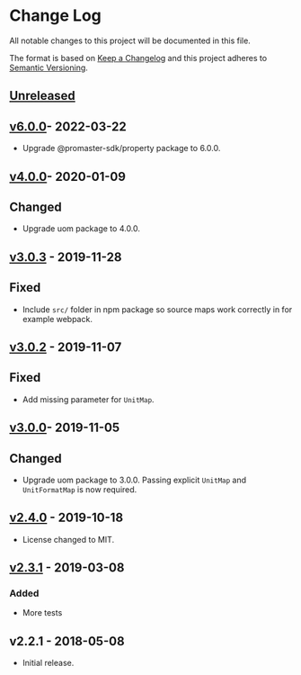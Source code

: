 # Change Log

All notable changes to this project will be documented in this file.

The format is based on [Keep a Changelog](http://keepachangelog.com/)
and this project adheres to [Semantic Versioning](http://semver.org/).

## [Unreleased](https://github.com/promaster-sdk/property/compare/@promaster-sdk%2Fvariant-listing@6.0.0...master)

## [v6.0.0](https://github.com/promaster-sdk/property/compare/@promaster-sdk%2Fvariant-listing@4.0.0...@promaster-sdk%2Fvariant-listing@6.0.0)- 2022-03-22

- Upgrade @promaster-sdk/property package to 6.0.0.

## [v4.0.0](https://github.com/promaster-sdk/property/compare/@promaster-sdk%2Fvariant-listing@3.0.3...@promaster-sdk%2Fvariant-listing@4.0.0)- 2020-01-09

## Changed

- Upgrade uom package to 4.0.0.

## [v3.0.3](https://github.com/promaster-sdk/property/compare/@promaster-sdk%2Fvariant-listing@3.0.2...@promaster-sdk%2Fvariant-listing@3.0.3) - 2019-11-28

## Fixed

- Include `src/` folder in npm package so source maps work correctly in for example webpack.

## [v3.0.2](https://github.com/promaster-sdk/property/compare/@promaster-sdk%2Fvariant-listing@3.0.0...@promaster-sdk%2Fvariant-listing@3.0.2) - 2019-11-07

## Fixed

- Add missing parameter for `UnitMap`.

## [v3.0.0](https://github.com/promaster-sdk/property/compare/@promaster-sdk%2Fvariant-listing@2.4.0...@promaster-sdk%2Fvariant-listing@3.0.0)- 2019-11-05

## Changed

- Upgrade uom package to 3.0.0. Passing explicit `UnitMap` and `UnitFormatMap` is now required.

## [v2.4.0](https://github.com/promaster-sdk/property/compare/@promaster-sdk%2Fvariant-listing@2.3.1...@promaster-sdk%2Fvariant-listing@2.4.0) - 2019-10-18

- License changed to MIT.

## [v2.3.1](https://github.com/promaster-sdk/property/compare/@promaster-sdk%2Fvariant-listing@2.1.1...@promaster-sdk%2Fvariant-listing@2.3.1) - 2019-03-08

### Added

- More tests

## v2.2.1 - 2018-05-08

- Initial release.
